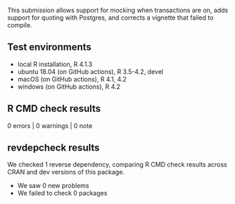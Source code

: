 This submission allows support for mocking when transactions are on, adds support for quoting with Postgres, and corrects a vignette that failed to compile.

## Test environments
* local R installation, R 4.1.3
* ubuntu 18.04 (on GitHub actions), R 3.5-4.2, devel
* macOS (on GitHub actions), R 4.1, 4.2
* windows (on GitHub actions), R 4.2

## R CMD check results

0 errors | 0 warnings | 0 note

## revdepcheck results

We checked 1 reverse dependency, comparing R CMD check results across CRAN and dev versions of this package.

 * We saw 0 new problems
 * We failed to check 0 packages
